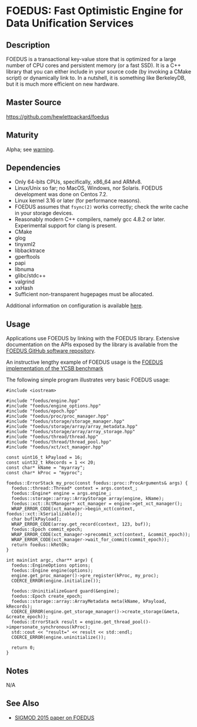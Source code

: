 
# FOEDUS: Fast Optimistic Engine for Data Unification Services

## Description

FOEDUS is a transactional key-value store that is optimized for a
large number of CPU cores and persistent memory (or a fast SSD).  It
is a C++ library that you can either include in your source code (by
invoking a CMake script) or dynamically link to.  In a nutshell, it
is something like BerkeleyDB, but it is much more efficient on new
hardware.

## Master Source

https://github.com/hewlettpackard/foedus

## Maturity

Alpha; see [warning](https://github.com/hewlettpackard/foedus_code).

## Dependencies

- Only 64-bits CPUs, specifically, x86_64 and ARMv8.
- Linux/Unix so far; no MacOS, Windows, nor Solaris.
  FOEDUS development was done on Centos 7.2.
- Linux kernel 3.16 or later (for performance reasons).
- FOEDUS assumes that `fsync(2)` works correctly;
  check the write cache in your storage devices.
- Reasonably modern C++ compilers, namely gcc 4.8.2 or later.
  Experimental support for clang is present.
- CMake
- glog
- tinyxml2
- libbacktrace
- gperftools
- papi
- libnuma
- glibc/stdc++
- valgrind
- xxHash
- Sufficient non-transparent hugepages must be allocated.

Additional information on configuration is available
[here](https://github.com/hewlettpackard/foedus_code/tree/master/foedus-core).

## Usage

Applications use FOEDUS by linking with the FOEDUS library.
Extensive documentation on the APIs exposed by the library is
available from the [FOEDUS GitHub software
repository](https://github.com/hewlettpackard/foedus_code).

An instructive lengthy example of FOEDUS usage is the [FOEDUS implementation
of the YCSB
benchmark](https://github.com/hewlettpackard/foedus_code/blob/master/experiments-core/src/foedus/ycsb/ycsb_driver.cpp)

The following simple program illustrates very basic FOEDUS usage:
```
#include <iostream>

#include "foedus/engine.hpp"
#include "foedus/engine_options.hpp"
#include "foedus/epoch.hpp"
#include "foedus/proc/proc_manager.hpp"
#include "foedus/storage/storage_manager.hpp"
#include "foedus/storage/array/array_metadata.hpp"
#include "foedus/storage/array/array_storage.hpp"
#include "foedus/thread/thread.hpp"
#include "foedus/thread/thread_pool.hpp"
#include "foedus/xct/xct_manager.hpp"

const uint16_t kPayload = 16;
const uint32_t kRecords = 1 << 20;
const char* kName = "myarray";
const char* kProc = "myproc";

foedus::ErrorStack my_proc(const foedus::proc::ProcArguments& args) {
  foedus::thread::Thread* context = args.context_;
  foedus::Engine* engine = args.engine_;
  foedus::storage::array::ArrayStorage array(engine, kName);
  foedus::xct::XctManager* xct_manager = engine->get_xct_manager();
  WRAP_ERROR_CODE(xct_manager->begin_xct(context, foedus::xct::kSerializable));
  char buf[kPayload];
  WRAP_ERROR_CODE(array.get_record(context, 123, buf));
  foedus::Epoch commit_epoch;
  WRAP_ERROR_CODE(xct_manager->precommit_xct(context, &commit_epoch));
  WRAP_ERROR_CODE(xct_manager->wait_for_commit(commit_epoch));
  return foedus::kRetOk;
}

int main(int argc, char** argv) {
  foedus::EngineOptions options;
  foedus::Engine engine(options);
  engine.get_proc_manager()->pre_register(kProc, my_proc);
  COERCE_ERROR(engine.initialize());

  foedus::UninitializeGuard guard(&engine);
  foedus::Epoch create_epoch;
  foedus::storage::array::ArrayMetadata meta(kName, kPayload, kRecords);
  COERCE_ERROR(engine.get_storage_manager()->create_storage(&meta, &create_epoch));
  foedus::ErrorStack result = engine.get_thread_pool()->impersonate_synchronous(kProc);
  std::cout << "result=" << result << std::endl;
  COERCE_ERROR(engine.uninitialize());

  return 0;
}
```

## Notes

N/A

## See Also

- [SIGMOD 2015 paper on FOEDUS](https://www.labs.hpe.com/techreports/2015/HPL-2015-37.pdf)
